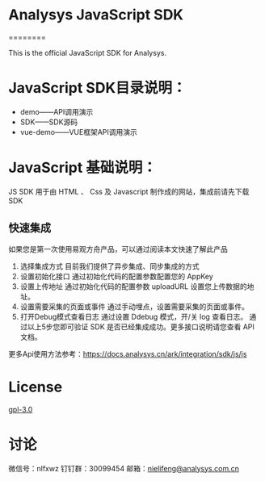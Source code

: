 
# Analysys JavaScript SDK

========

This is the official JavaScript SDK for Analysys.

# JavaScript SDK目录说明：
* demo——API调用演示
* SDK——SDK源码
* vue-demo——VUE框架API调用演示

# JavaScript 基础说明：

JS SDK 用于由 HTML 、 Css 及 Javascript 制作成的网站，集成前请先下载SDK

## 快速集成
如果您是第一次使用易观方舟产品，可以通过阅读本文快速了解此产品
1. 选择集成方式
目前我们提供了异步集成、同步集成的方式
2. 设置初始化接口
通过初始化代码的配置参数配置您的 AppKey
3. 设置上传地址
通过初始化代码的配置参数 uploadURL 设置您上传数据的地址。
4. 设置需要采集的页面或事件
通过手动埋点，设置需要采集的页面或事件。
5. 打开Debug模式查看日志
通过设置 Ddebug 模式，开/关 log 查看日志。
通过以上5步您即可验证 SDK 是否已经集成成功。更多接口说明请您查看 API 文档。

更多Api使用方法参考：https://docs.analysys.cn/ark/integration/sdk/js/js

# License

[gpl-3.0](https://www.gnu.org/licenses/gpl-3.0.txt)

# 讨论
微信号：nlfxwz
钉钉群：30099454
邮箱：nielifeng@analysys.com.cn
  

